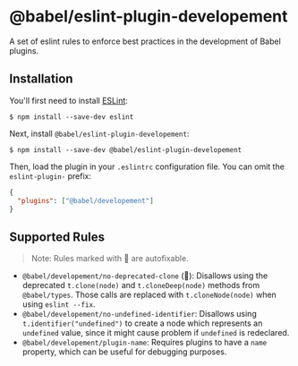 # @babel/eslint-plugin-developement

A set of eslint rules to enforce best practices in the development of Babel plugins.

## Installation

You'll first need to install [ESLint](http://eslint.org):

```
$ npm install --save-dev eslint
```

Next, install `@babel/eslint-plugin-developement`:

```
$ npm install --save-dev @babel/eslint-plugin-developement
```

Then, load the plugin in your `.eslintrc` configuration file. You can omit the `eslint-plugin-` prefix:

```json
{
  "plugins": ["@babel/developement"]
}
```

## Supported Rules

> Note: Rules marked with :wrench: are autofixable.

* `@babel/developement/no-deprecated-clone` (:wrench:): Disallows using the deprecated
  `t.clone(node)` and `t.cloneDeep(node)` methods from `@babel/types`. Those
  calls are replaced with `t.cloneNode(node)` when using `eslint --fix`.
* `@babel/developement/no-undefined-identifier`: Disallows using
  `t.identifier("undefined")` to create a node which represents an `undefined`
  value, since it might cause problem if `undefined` is redeclared.
* `@babel/developement/plugin-name`: Requires plugins to have a `name` property, which
  can be useful for debugging purposes.
